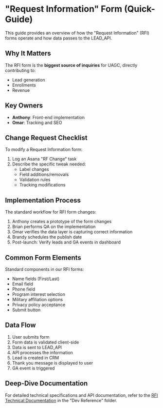 # "Request Information" Form (Quick-Guide)

This guide provides an overview of how the "Request Information" (RFI) forms operate and how data passes to the LEAD_API.

## Why It Matters

The RFI form is the **biggest source of inquiries** for UAGC, directly contributing to:
- Lead generation
- Enrollments
- Revenue

## Key Owners

- **Anthony**: Front-end implementation
- **Omar**: Tracking and SEO

## Change Request Checklist

To modify a Request Information form:

1. Log an Asana "RF Change" task
2. Describe the specific tweak needed:
   - Label changes
   - Field additions/removals
   - Validation rules
   - Tracking modifications

## Implementation Process

The standard workflow for RFI form changes:

1. Anthony creates a prototype of the form changes
2. Brian performs QA on the implementation
3. Omar verifies the data layer is capturing correct information
4. Brandy schedules the publish date
5. Post-launch: Verify leads and GA events in dashboard

## Common Form Elements

Standard components in our RFI forms:

- Name fields (First/Last)
- Email field
- Phone field
- Program interest selection
- Military affiliation options
- Privacy policy acceptance
- Submit button

## Data Flow

1. User submits form
2. Form data is validated client-side
3. Data is sent to LEAD_API
4. API processes the information
5. Lead is created in CRM
6. Thank you message is displayed to user
7. GA event is triggered

## Deep-Dive Documentation

For detailed technical specifications and API documentation, refer to the [RFI Technical Documentation](https://path-to-detailed-documentation) in the "Dev Reference" folder. 